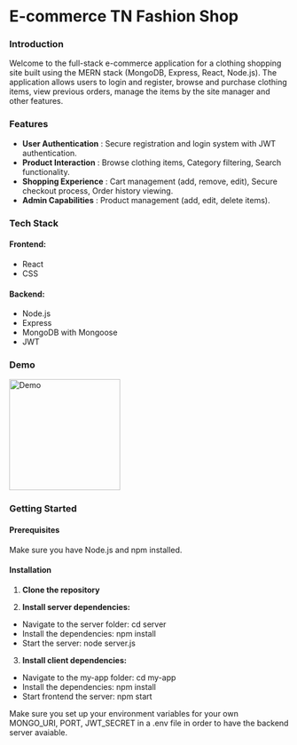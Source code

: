# E-commerce TN Fashion Shop

### Introduction

Welcome to the full-stack e-commerce application for a clothing shopping site built using the MERN stack (MongoDB, Express, React, Node.js).
The application allows users to login and register, browse and purchase clothing items, view previous orders, manage the items by the site manager and other features.

### Features
- **User Authentication** : Secure registration and login system with JWT authentication.
- **Product Interaction** : Browse clothing items, Category filtering, Search functionality.
- **Shopping Experience** : Cart management (add, remove, edit), Secure checkout process, Order history viewing.
- **Admin Capabilities** : Product management (add, edit, delete items).

### Tech Stack
#### Frontend:
  - React
  - CSS
#### Backend:
  - Node.js
  - Express
  - MongoDB with Mongoose
  - JWT
    
### Demo
<img src="Demo.gif" width="200" alt="Demo">

### Getting Started
#### Prerequisites
Make sure you have Node.js and npm installed.

#### Installation
1. **Clone the repository**

2. **Install server dependencies:**
- Navigate to the server folder: cd server
- Install the dependencies: npm install
- Start the server: node server.js

3. **Install client dependencies:**
- Navigate to the my-app folder: cd my-app
- Install the dependencies: npm install
- Start frontend the server: npm start

Make sure you set up your environment variables for your own MONGO_URI, PORT, JWT_SECRET in a .env file in order to have the backend server avaiable.



